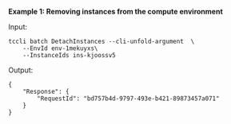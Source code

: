 **Example 1: Removing instances from the compute environment**



Input: 

```
tccli batch DetachInstances --cli-unfold-argument  \
    --EnvId env-1mekuyxs\
    --InstanceIds ins-kjoossv5
```

Output: 
```
{
    "Response": {
        "RequestId": "bd757b4d-9797-493e-b421-89873457a071"
    }
}
```

